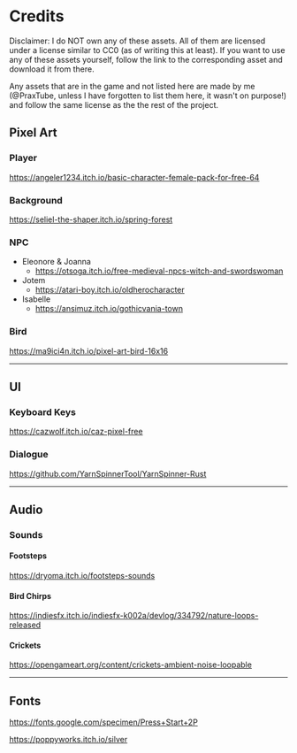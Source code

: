 # Credits

Disclaimer: I do NOT own any of these assets. All of them are licensed under a license similar to CC0 (as of writing this at least). If you want to use any of these assets yourself, follow the link to the corresponding asset and download it from there.

Any assets that are in the game and not listed here are made by me (@PraxTube, unless I have forgotten to list them here, it wasn't on purpose!) and follow the same license as the the rest of the project.

## Pixel Art

### Player

https://angeler1234.itch.io/basic-character-female-pack-for-free-64

### Background

https://seliel-the-shaper.itch.io/spring-forest

### NPC

- Eleonore & Joanna
    - https://otsoga.itch.io/free-medieval-npcs-witch-and-swordswoman
- Jotem
    - https://atari-boy.itch.io/oldherocharacter
- Isabelle
    - https://ansimuz.itch.io/gothicvania-town

### Bird

https://ma9ici4n.itch.io/pixel-art-bird-16x16

---

## UI

### Keyboard Keys

https://cazwolf.itch.io/caz-pixel-free

### Dialogue

https://github.com/YarnSpinnerTool/YarnSpinner-Rust

---

## Audio

### Sounds

#### Footsteps

https://dryoma.itch.io/footsteps-sounds

#### Bird Chirps

https://indiesfx.itch.io/indiesfx-k002a/devlog/334792/nature-loops-released

#### Crickets

https://opengameart.org/content/crickets-ambient-noise-loopable

---

## Fonts

https://fonts.google.com/specimen/Press+Start+2P

https://poppyworks.itch.io/silver
